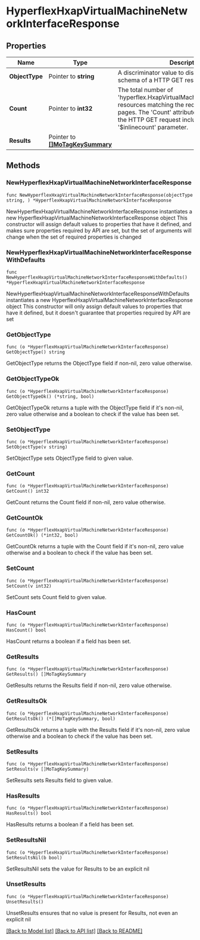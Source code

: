 # HyperflexHxapVirtualMachineNetworkInterfaceResponse

## Properties

Name | Type | Description | Notes
------------ | ------------- | ------------- | -------------
**ObjectType** | Pointer to **string** | A discriminator value to disambiguate the schema of a HTTP GET response body. | 
**Count** | Pointer to **int32** | The total number of &#39;hyperflex.HxapVirtualMachineNetworkInterface&#39; resources matching the request, accross all pages. The &#39;Count&#39; attribute is included when the HTTP GET request includes the &#39;$inlinecount&#39; parameter. | [optional] 
**Results** | Pointer to [**[]MoTagKeySummary**](MoTagKeySummary.md) |  | [optional] 

## Methods

### NewHyperflexHxapVirtualMachineNetworkInterfaceResponse

`func NewHyperflexHxapVirtualMachineNetworkInterfaceResponse(objectType string, ) *HyperflexHxapVirtualMachineNetworkInterfaceResponse`

NewHyperflexHxapVirtualMachineNetworkInterfaceResponse instantiates a new HyperflexHxapVirtualMachineNetworkInterfaceResponse object
This constructor will assign default values to properties that have it defined,
and makes sure properties required by API are set, but the set of arguments
will change when the set of required properties is changed

### NewHyperflexHxapVirtualMachineNetworkInterfaceResponseWithDefaults

`func NewHyperflexHxapVirtualMachineNetworkInterfaceResponseWithDefaults() *HyperflexHxapVirtualMachineNetworkInterfaceResponse`

NewHyperflexHxapVirtualMachineNetworkInterfaceResponseWithDefaults instantiates a new HyperflexHxapVirtualMachineNetworkInterfaceResponse object
This constructor will only assign default values to properties that have it defined,
but it doesn't guarantee that properties required by API are set

### GetObjectType

`func (o *HyperflexHxapVirtualMachineNetworkInterfaceResponse) GetObjectType() string`

GetObjectType returns the ObjectType field if non-nil, zero value otherwise.

### GetObjectTypeOk

`func (o *HyperflexHxapVirtualMachineNetworkInterfaceResponse) GetObjectTypeOk() (*string, bool)`

GetObjectTypeOk returns a tuple with the ObjectType field if it's non-nil, zero value otherwise
and a boolean to check if the value has been set.

### SetObjectType

`func (o *HyperflexHxapVirtualMachineNetworkInterfaceResponse) SetObjectType(v string)`

SetObjectType sets ObjectType field to given value.


### GetCount

`func (o *HyperflexHxapVirtualMachineNetworkInterfaceResponse) GetCount() int32`

GetCount returns the Count field if non-nil, zero value otherwise.

### GetCountOk

`func (o *HyperflexHxapVirtualMachineNetworkInterfaceResponse) GetCountOk() (*int32, bool)`

GetCountOk returns a tuple with the Count field if it's non-nil, zero value otherwise
and a boolean to check if the value has been set.

### SetCount

`func (o *HyperflexHxapVirtualMachineNetworkInterfaceResponse) SetCount(v int32)`

SetCount sets Count field to given value.

### HasCount

`func (o *HyperflexHxapVirtualMachineNetworkInterfaceResponse) HasCount() bool`

HasCount returns a boolean if a field has been set.

### GetResults

`func (o *HyperflexHxapVirtualMachineNetworkInterfaceResponse) GetResults() []MoTagKeySummary`

GetResults returns the Results field if non-nil, zero value otherwise.

### GetResultsOk

`func (o *HyperflexHxapVirtualMachineNetworkInterfaceResponse) GetResultsOk() (*[]MoTagKeySummary, bool)`

GetResultsOk returns a tuple with the Results field if it's non-nil, zero value otherwise
and a boolean to check if the value has been set.

### SetResults

`func (o *HyperflexHxapVirtualMachineNetworkInterfaceResponse) SetResults(v []MoTagKeySummary)`

SetResults sets Results field to given value.

### HasResults

`func (o *HyperflexHxapVirtualMachineNetworkInterfaceResponse) HasResults() bool`

HasResults returns a boolean if a field has been set.

### SetResultsNil

`func (o *HyperflexHxapVirtualMachineNetworkInterfaceResponse) SetResultsNil(b bool)`

 SetResultsNil sets the value for Results to be an explicit nil

### UnsetResults
`func (o *HyperflexHxapVirtualMachineNetworkInterfaceResponse) UnsetResults()`

UnsetResults ensures that no value is present for Results, not even an explicit nil

[[Back to Model list]](../README.md#documentation-for-models) [[Back to API list]](../README.md#documentation-for-api-endpoints) [[Back to README]](../README.md)


